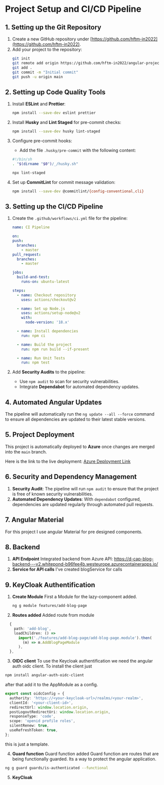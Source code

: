 # Project Setup and CI/CD Pipeline

## 1. Setting up the Git Repository

1. Create a new GitHub repository under [https://github.com/hftm-in2022](https://github.com/hftm-in2022).
2. Add your project to the repository:
    ```bash
    git init
    git remote add origin https://github.com/hftm-in2022/angular-projectname-firstname-lastname.git
    git add .
    git commit -m "Initial commit"
    git push -u origin main
    ```

## 2. Setting up Code Quality Tools

1. Install **ESLint** and **Prettier**:
    ```bash
    npm install --save-dev eslint prettier
    ```

2. Install **Husky** and **Lint Staged** for pre-commit checks:
    ```bash
    npm install --save-dev husky lint-staged
    ```

3. Configure pre-commit hooks:
    - Add the file `.husky/pre-commit` with the following content:
    ```bash
    #!/bin/sh
    . "$(dirname "$0")/_/husky.sh"

    npx lint-staged
    ```

4. Set up **CommitLint** for commit message validation:
    ```bash
    npm install --save-dev @commitlint/{config-conventional,cli}
    ```

## 3. Setting up the CI/CD Pipeline

1. Create the `.github/workflows/ci.yml` file for the pipeline:
    ```yaml
    name: CI Pipeline

    on:
    push:
      branches:
        - master
    pull_request:
      branches:
        - master

    jobs:
      build-and-test:
        runs-on: ubuntu-latest

    steps:
      - name: Checkout repository
        uses: actions/checkout@v2

      - name: Set up Node.js
        uses: actions/setup-node@v2
        with:
          node-version: '18.x'

      - name: Install dependencies
        run: npm ci

      - name: Build the project
        run: npm run build --if-present

      - name: Run Unit Tests
        run: npm test
    ```

2. Add **Security Audits** to the pipeline:
    - Use `npm audit` to scan for security vulnerabilities.
    - Integrate **Dependabot** for automated dependency updates.

## 4. Automated Angular Updates

The pipeline will automatically run the `ng update --all --force` command to ensure all dependencies are updated to their latest stable versions.

## 5. Project Deployment

This project is automatically deployed to **Azure** once changes are merged into the `main` branch.

Here is the link to the live deployment:
[Azure Deployment Link](#)

## 6. Security and Dependency Management

1. **Security Audit**: The pipeline will run `npm audit` to ensure that the project is free of known security vulnerabilities.
2. **Automated Dependency Updates**: With `dependabot` configured, dependencies are updated regularly through automated pull requests.

## 7. Angular Material

For this project I use angular Material for pre designed components.


## 8. Backend 

1. **API Endpoint** Integrated backend from Azure API: https://d-cap-blog-backend---v2.whitepond-b96fee4b.westeurope.azurecontainerapps.io/
2. **Service for API calls** I've created blogService for calls


## 9. KeyCloak Authentification

1. **Create Module** First a Module for the lazy-component added. 
    ```bash
    ng g module features/add-blog-page
    ```

2. **Routes added** Added route from module
```typescript
  {
    path: 'add-blog',
    loadChildren: () =>
      import('./features/add-blog-page/add-blog-page.module').then(
        (m) => m.AddBlogPageModule
      ),
  },
  ```

3. **OIDC client** To use the Keycloak authentification we need the angular auth oidc client.
To install the client just 
```bash
npm install angular-auth-oidc-client
```

after that add it to the AppModule as a config.

```ts
export const oidcConfig = {
  authority: 'https://<your-keycloak-url>/realms/<your-realm>',
  clientId: '<your-client-id>',
  redirectUrl: window.location.origin,
  postLogoutRedirectUri: window.location.origin,
  responseType: 'code',
  scope: 'openid profile roles',
  silentRenew: true,
  useRefreshToken: true,
};
```
this is just a template.

4. **Guard function** Guard function added
Guard function are routes that are being functionally guarded. Its a way to protect the angular application. 
```bash
ng g guard guards/is-authenticated --functional
```

5. **KeyCloak** 
